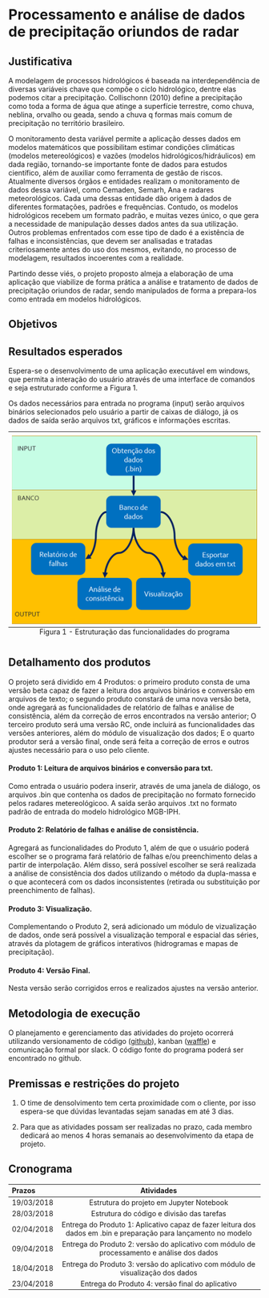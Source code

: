 
# Processamento e análise de dados de precipitação oriundos de radar

## Justificativa

A modelagem de processos hidrológicos é baseada na interdependência de diversas variáveis chave que compõe o ciclo hidrológico, dentre elas podemos citar a precipitação. Collischonn (2010) define a precipitação como toda a forma de água que atinge a superfície terrestre, como chuva, neblina, orvalho ou geada, sendo a chuva q formas mais comum de precipitação no território brasileiro.


O monitoramento desta variável permite a aplicação desses dados em modelos matemáticos que possibilitam estimar condições climáticas (modelos metereológicos) e vazões (modelos hidrológicos/hidráulicos) em dada região, tornando-se importante fonte de dados para estudos científico, além de auxiliar como ferramenta de gestão de riscos. 
Atualmente diversos órgãos e entidades realizam o monitoramento de dados dessa variável, como Cemaden, Semarh, Ana e radares meteorológicos. Cada uma dessas entidade dão origem à dados de diferentes formatações, padrões e frequências. Contudo, os modelos hidrológicos recebem um formato padrão, e muitas vezes único, o que gera a necessidade de manipulação desses dados antes da sua utilização. Outros problemas enfrentados com esse tipo de dado é a existência de falhas e inconsistências, que devem ser analisadas e tratadas criteriosamente antes do uso dos mesmos, evitando, no processo de modelagem, resultados incoerentes com a realidade.


Partindo desse viés, o projeto proposto almeja a elaboração de uma aplicação que viabilize de forma prática a análise e tratamento de dados de precipitação oriundos de radar, sendo manipulados de forma a prepara-los como entrada em modelos hidrológicos.

## Objetivos

## Resultados esperados

Espera-se o desenvolvimento de uma aplicação executável em windows, que permita a interação do usuário através de uma interface de comandos e seja estruturado conforme a Figura 1. 


Os dados necessários para entrada no programa (input) serão arquivos binários selecionados pelo usuário a partir de caixas de diálogo, já os dados de saída serão arquivos txt, gráficos e informações escritas. 

<table class="image">
<caption align="bottom">Figura 1 - Estruturação das funcionalidades do programa</caption>
<tr><td><img src="funcionalidades.png" alt="funcionalidades" width=500/>
</td></tr>
</table>


## Detalhamento dos produtos

O projeto será dividido em 4 Produtos: o primeiro produto consta de uma versão beta capaz de fazer a leitura dos arquivos binários e conversão em arquivos de texto; o segundo produto constará de uma nova versão beta, onde agregará as funcionalidades de relatório de falhas e análise de consistência, além da correção de erros encontrados na versão anterior; O terceiro produto será uma versão RC, onde incluirá as funcionalidades das versões anteriores, além do módulo de visualização dos dados; E o quarto produtor será a versão final, onde será feita a correção de erros e outros ajustes necessário para o uso pelo cliente.

#### Produto 1: Leitura de arquivos binários e conversão para txt.

Como entrada o usuário podera inserir, através de uma janela de diálogo, os arquivos .bin que contenha os dados de precipitação no formato fornecido pelos radares metereológicoo. A saída serão arquivos .txt no formato padrão de entrada do modelo hidrológico MGB-IPH.


#### Produto 2: Relatório de falhas e análise de consistência.

Agregará as funcionalidades do Produto 1, além de que o usuário poderá escolher se o programa fará relatório de falhas e/ou preenchimento delas a partir de interpolação. Além disso, será possível escolher se será realizada a análise de consistência dos dados utilizando o método da dupla-massa e o que acontecerá com os dados inconsistentes (retirada ou substituição por preenchimento de falhas).

#### Produto 3: Visualização.

Complementando o Produto 2, será adicionado um módulo de vizualização de dados, onde será possível a visualização temporal e espacial das séries, através da plotagem de gráficos interativos (hidrogramas e mapas de precipitação).

#### Produto 4: Versão Final.

Nesta versão serão corrigidos erros e realizados ajustes na versão anterior.

## Metodologia de execução

O planejamento e gerenciamento das atividades do projeto ocorrerá utilizando versionamento de código ([github](http://github.com/ewerton94/rain_consistency)), kanban ([waffle](https://waffle.io/ewerton94/rain_consistency)) e comunicação formal por slack. O código fonte do programa poderá ser encontrado no github.

## Premissas e restrições do projeto

1. O time de densolvimento tem certa proximidade com o cliente, por isso espera-se que dúvidas levantadas sejam sanadas em até 3 dias. 


2. Para que as atividades possam ser realizadas no prazo, cada membro dedicará ao menos 4 horas semanais ao desenvolvimento da etapa de projeto.

## Cronograma

|Prazos     | Atividades         
| :------------- |:-------------:|
| 19/03/2018     |Estrutura do projeto em Jupyter Notebook |
| 28/03/2018    |Estrutura do código e divisão das tarefas |  
| 02/04/2018 |Entrega do Produto 1: Aplicativo capaz de fazer leitura dos dados em .bin e preparação para lançamento no modelo|
| 09/04/2018      | Entrega do Produto 2: versão do aplicativo com módulo de processamento e análise dos dados |
| 18/04/2018 | Entrega do Produto 3: versão do aplicativo com módulo de visualização dos dados |
| 23/04/2018 | Entrega do Produto 4: versão final do aplicativo |
